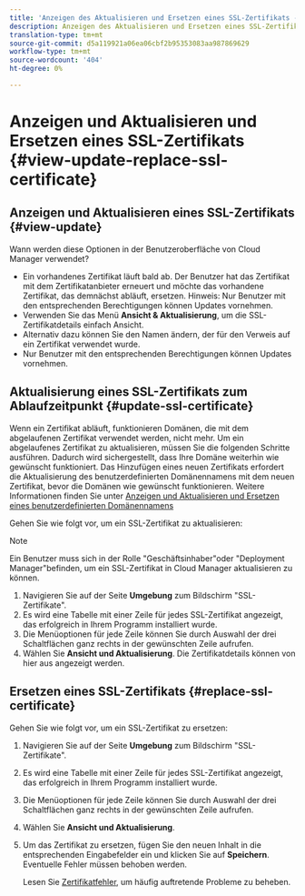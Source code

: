 ```yaml
---
title: 'Anzeigen des Aktualisieren und Ersetzen eines SSL-Zertifikats - Verwalten von SSL '
description: Anzeigen des Aktualisieren und Ersetzen eines SSL-Zertifikats - Verwalten von SSL-Zertifikaten
translation-type: tm+mt
source-git-commit: d5a119921a06ea06cbf2b95353083aa987869629
workflow-type: tm+mt
source-wordcount: '404'
ht-degree: 0%

---
```



# Anzeigen und Aktualisieren und Ersetzen eines SSL-Zertifikats {#view-update-replace-ssl-certificate}

## Anzeigen und Aktualisieren eines SSL-Zertifikats {#view-update}

Wann werden diese Optionen in der Benutzeroberfläche von Cloud Manager verwendet?

* Ein vorhandenes Zertifikat läuft bald ab. Der Benutzer hat das Zertifikat mit dem Zertifikatanbieter erneuert und möchte das vorhandene Zertifikat, das demnächst abläuft, ersetzen. Hinweis: Nur Benutzer mit den entsprechenden Berechtigungen können Updates vornehmen.
* Verwenden Sie das Menü **Ansicht &amp; Aktualisierung**, um die SSL-Zertifikatdetails einfach Ansicht.
* Alternativ dazu können Sie den Namen ändern, der für den Verweis auf ein Zertifikat verwendet wurde.
* Nur Benutzer mit den entsprechenden Berechtigungen können Updates vornehmen.


## Aktualisierung eines SSL-Zertifikats zum Ablaufzeitpunkt {#update-ssl-certificate}

Wenn ein Zertifikat abläuft, funktionieren Domänen, die mit dem abgelaufenen Zertifikat verwendet werden, nicht mehr. Um ein abgelaufenes Zertifikat zu aktualisieren, müssen Sie die folgenden Schritte ausführen. Dadurch wird sichergestellt, dass Ihre Domäne weiterhin wie gewünscht funktioniert. Das Hinzufügen eines neuen Zertifikats erfordert die Aktualisierung des benutzerdefinierten Domänennamens mit dem neuen Zertifikat, bevor die Domänen wie gewünscht funktionieren. Weitere Informationen finden Sie unter [Anzeigen und Aktualisieren und Ersetzen eines benutzerdefinierten Domänennamens](/help/implementing/cloud-manager/custom-domain-names/view-update-replace-custom-domain-name.md)

Gehen Sie wie folgt vor, um ein SSL-Zertifikat zu aktualisieren:

>[!NOTE]
>Ein Benutzer muss sich in der Rolle &quot;Geschäftsinhaber&quot;oder &quot;Deployment Manager&quot;befinden, um ein SSL-Zertifikat in Cloud Manager aktualisieren zu können.

1. Navigieren Sie auf der Seite **Umgebung** zum Bildschirm &quot;SSL-Zertifikate&quot;.
1. Es wird eine Tabelle mit einer Zeile für jedes SSL-Zertifikat angezeigt, das erfolgreich in Ihrem Programm installiert wurde.
1. Die Menüoptionen für jede Zeile können Sie durch Auswahl der drei Schaltflächen ganz rechts in der gewünschten Zeile aufrufen.
1. Wählen Sie **Ansicht und Aktualisierung**. Die Zertifikatdetails können von hier aus angezeigt werden.

## Ersetzen eines SSL-Zertifikats {#replace-ssl-certificate}

Gehen Sie wie folgt vor, um ein SSL-Zertifikat zu ersetzen:

1. Navigieren Sie auf der Seite **Umgebung** zum Bildschirm &quot;SSL-Zertifikate&quot;.
1. Es wird eine Tabelle mit einer Zeile für jedes SSL-Zertifikat angezeigt, das erfolgreich in Ihrem Programm installiert wurde.
1. Die Menüoptionen für jede Zeile können Sie durch Auswahl der drei Schaltflächen ganz rechts in der gewünschten Zeile aufrufen.
1. Wählen Sie **Ansicht und Aktualisierung**.
1. Um das Zertifikat zu ersetzen, fügen Sie den neuen Inhalt in die entsprechenden Eingabefelder ein und klicken Sie auf **Speichern**. Eventuelle Fehler müssen behoben werden.

   Lesen Sie [Zertifikatfehler](/help/implementing/cloud-manager/managing-ssl-certifications/add-ssl-certificate.md#certificate-error), um häufig auftretende Probleme zu beheben.